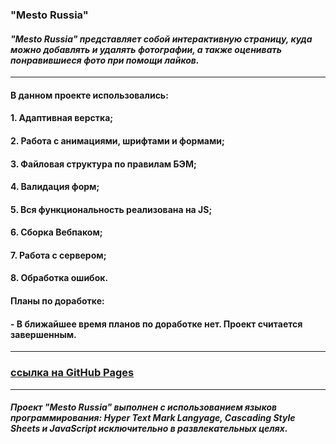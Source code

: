 ### **"Mesto Russia"**

#### *"Mesto Russia" представляет собой интерактивную страницу, куда можно добавлять и удалять фотографии, а также оценивать понравившиеся фото при помощи лайков.*

---

#### В данном проекте использовались: 

#### 1. Адаптивная верстка;
#### 2. Работа с анимациями, шрифтами и формами;
#### 3. Файловая структура по правилам БЭМ;
#### 4. Валидация форм;
#### 5. Вся функциональность реализована на JS;
#### 6. Сборка Вебпаком;
#### 7. Работа с сервером;
#### 8. Обработка ошибок.

#### Планы по доработке:

#### - В ближайшее время планов по доработке нет. Проект считается завершенным.

---

### [ссылка на GitHub Pages](https://bukingemskiy.github.io/mesto/)

---

##### Проект "Mesto Russia" выполнен с использованием языков программирования: Hyper Text Mark Langyage, Cascading Style Sheets и JavaScript исключительно в развлекательных целях.
